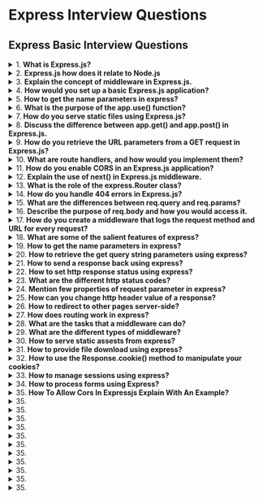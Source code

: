 # Express Interview Questions

## Express Basic Interview Questions

<details>
<summary>
1.  <b> What is Express.js? </b>
</summary>

**Express.js** is a web application framework that runs on Node.js. It simplifies the process of building web applications and APIs by providing a range of powerful features, including robust routing, middleware support, and HTTP utility methods. Thanks to its modular design, you can expand its functionality through additional libraries and Node.js modules.

**Key Features**

- **Middleware**: Express.js makes use of middleware functions that have access to the request-response cycle. This allows for a variety of operations such as logging, authentication, and data parsing.

- **Routing**: The framework offers a flexible and intuitive routing system, making it easy to handle different HTTP request methods on various URLs.

- **Templates**: Integrated support for template engines enables the dynamic rendering of HTML content.

- **HTTP Methods**: It provides built-in methods for all HTTP requests, such as get, post, put, delete, simplifying request handling.

- **Error Handling**: Express streamlines error management, and its middleware functions can specifically handle errors.

- **RESTful APIs**: Its features such as request and response object chaining, along with HTTP method support, make it ideal for creating RESTful APIs.

</details>

<details>
<summary>
2.  <b>Express.js how does it relate to Node.js </b>
</summary>

**Relationship with Node.js**

- `Express.js` is a web application framework specifically designed to extend the capabilities of Node.js for web development. Node.js, on the other hand, is a cross-platform JavaScript runtime environment that allows developers to build server-side and networking applications.
- Express.js accomplishes this through a layer of abstractions and a more structured approach, which Node.js, by itself, doesn't provide out of the box.

**Code Example: Basic Express Server**

```jsx harmony
// Import required modules
const express = require("express");

// Create an Express application
const app = express();
const port = 3000;

// Define a route and its callback function
app.get("/", (req, res) => {
  res.send("Hello World!");
});

// Start the server
app.listen(port, () => {
  console.log(`Server running at http://localhost:${port}/`);
});
```

</details>

<details>
<summary>
3.  <b>Explain the concept of middleware in Express.js. </b>
</summary>

`Middleware` acts as a bridge between incoming HTTP requests and your Express.js application, allowing for a range of operations such as parsing request bodies, handling authentication, and even serving static files.

**Middleware Functions**

- A middleware function in Express is a handler invoked in sequence when an HTTP request is received. It has access to the request and response objects, as well as the next function to trigger the next middleware in line.
- Each middleware function typically follows this signature:

```jsx harmony
function middlewareFunction(req, res, next) {
  // ...middleware logic
  next(); // or next(err); based on whether to proceed or handle an error
}
```

Note that the `next()` call is essential to move on to the next middleware.

**Types of Middleware**

- **Application-Level Middleware**
  Registered via app.use(middlewareFunction), it's active for every incoming request, making it suitable for tasks like request logging or establishing cross-cutting concerns.

- **Router-Level Middleware**
  Operates on specific router paths and is defined using router.use(middlewareFunction). It's useful for tasks related to particular sets of routes.

- **Error-Handling Middleware**
  Recognizable via its function signature (err, req, res, next), this type of middleware specifically handles errors. In the middleware chain, it should be placed after regular middlewares and can be added using app.use(function(err, req, res, next) { ... }).

- **Built-In Middleware**
  Express offers ready-to-use middleware for tasks like serving static files or parsing the request body.

**Middleware Chaining**

- By sequentially calling `next()` within each middleware, you form a chain, facilitating a cascade of operations for an incoming request.

- Consider a multi-tiered security setup, for example, with authentication, authorization, and request validation. Only when a request passes through all three tiers will it be processed by the actual route handler.

**Code Example: Middleware Chaining**

```jsx harmony
const express = require("express");
const app = express();

// Sample middleware functions
function authenticationMiddleware(req, res, next) {
  console.log("Authenticating...");
  next();
}

function authorizationMiddleware(req, res, next) {
  console.log("Authorizing...");
  next();
}

function requestValidationMiddleware(req, res, next) {
  console.log("Validating request...");
  next();
}

// The actual route handler
app.get(
  "/my-secured-endpoint",
  authenticationMiddleware,
  authorizationMiddleware,
  requestValidationMiddleware,
  (req, res) => {
    res.send("Welcome! You are authorized.");
  }
);

app.listen(3000);
```

</details>

<details>
<summary>
4.  <b> How would you set up a basic Express.js application? </b>
</summary>

To set up a basic Express.js application, follow these steps:

1. Initialize the Project
   Create a new directory for your project and run npm init to generate a package.json file.

2. Install Dependencies
   Install Express as a dependency using the Node Package Manager (NPM):

```jsx harmony
npm install express
```

3. Create the Application
   In your project directory, create a main file (usually named app.js or index.js) to set up the Express application.

Here is the JavaScript code:

```jsx harmony
// Import the Express module
const express = require("express");

// Create an Express application
const app = express();

// Define a sample route
app.get("/", (req, res) => {
  res.send("Hello, World!");
});

// Start the server
const port = 3000;
app.listen(port, () => {
  console.log(`Server running on port ${port}`);
});
```

4. Run the Application
   You can start your Express server using Node.js:

```jsx harmony

node app.js
```

For convenience, you might consider using Nodemon as a development dependency which automatically restarts the server upon file changes.

</details>

<details>
<summary>
5.  <b> How to get the name parameters in express?</b>
</summary>

This property is an object containing properties mapped to the named route “parameters”. For example, if you have the route /user/:name, then the “name” property is available as req.params.name. This object defaults to {}.

```jsx harmony
// GET /user/tj
req.params.name;
// => "tj"
```

</details>

<details>
<summary>
6.  <b> What is the purpose of the app.use() function?</b>
</summary>

- In Express.js, the` app.use()` function is a powerful tool for middleware management. It can handle HTTP requests and responses, as well as prepare data or execute processes in between.

**Key Functions**

1. **Global Middleware**: Without a specified path, the middleware will process every request.
2. **Route-specific Middleware**: When given a path, the middleware will only apply to the matched routes.
   Common Use-Cases
3. **Body Parsing**: To extract data from incoming requests, especially useful for POST and PUT requests.

```jsx harmony
const bodyParser = require("body-parser");
app.use(bodyParser.json());
```

4. **Handling CORS**: Useful in API applications to manage cross-origin requests.

```jsx harmony
app.use(function (req, res, next) {
  res.header("Access-Control-Allow-Origin", "*");
  res.header(
    "Access-Control-Allow-Headers",
    "Origin, X-Requested-With, Content-Type, Accept"
  );
  next();
});
```

5. **Static File Serving**: For serving files like images, CSS, or client-side JavaScript.

```jsx harmony
app.use(express.static("public"));
```

6. **Logging**: To record request details for debugging or analytics.

```jsx harmony
app.use(function (req, res, next) {
  console.log(`${new Date().toUTCString()}: ${req.method} ${req.originalUrl}`);
  next();
});
```

7. **Error Handling**: To manage and report errors during request processing.

```jsx harmony
app.use(function (err, req, res, next) {
  console.error(err);
  res.status(500).send("Internal Server Error");
});
```

**Chaining Middleware**
You can stack multiple middleware using app.use() in the order they need to execute. For a matched route, control can be passed to the next matching route or terminated early using next().

</details>

<details>
<summary>
7.  <b>How do you serve static files using Express.js? </b>
</summary>

In an Express.js web application, you often need to serve static files such as stylesheets, client-side JavaScript, and images. You can accomplish this using the `express.static` middleware.

**Middleware for Serving Static Files**
The `express.static` middleware function serves static files and is typically used to serve assets like images, CSS, and client-side JavaScript.

**code example**:

```jsx hramony
app.use(express.static("public"));
```

In this example, the folder named `public` will be used to serve the static assets.

**Additional Configuration with Method Chaining**
You can further configure the behavior of the `express.static` middleware by chaining methods.

For example, to set the cache-control header, the code looks like this:

```jsx harmony
app.use(
  express.static("public", {
    maxAge: "1d",
  })
);
```

Here, the `'1d'` ensures that caching is enabled for a day.

**Using a Subdirectory**
If you want to serve files from a subdirectory, you can specify it when using the express.static middleware.

**code example**:

```jsx haromy
app.use("/static", express.static("public"));
```

This serves the files from the public folder but any requests for these files should start with /static.

**What express.static Serves**

1. Images: PNG, JPEG, GIF
2. Text Content: HTML, CSS, JavaScript
3. Fonts
4. JSON Data
5. Not for dynamic content
6. While express.static is excellent for static assets, it's not suitable for dynamic content or data in POST requests.

Not for dynamic content
While `express.static` is excellent for static assets, it's not suitable for dynamic content or data in `POST` requests.

</details>

<details>
<summary>
8.  <b>Discuss the difference between app.get() and app.post() in Express.js. </b>
</summary>

In Express.js, `app.get()` and `app.post()` are two of the most commonly used HTTP method middleware. The choice between them (or using both) typically depends on whether you are retrieving or submitting/persisting data.

**Key Distinctions**
HTTP Verbs: External Visibility

- **app.get()**: Listens for GET requests. Designed for data retrieval. Visible URLs typically trigger such requests (e.g., links or direct URL entry in the browser).

- **app.post()**: Listens for POST requests. Intended for data submission. Typically not visible in the URL bar, commonly used for form submissions.

Data Transmission

- **app.get():** Uses query parameters for data transmission, visible in the URL. Useful for simple, non-sensitive, read-only data (e.g., filtering or pagination).

- **app.post():** Uses request body for data transmission, which can be in various formats (e.g., JSON, form data). Ideal for more complex data, file uploads, or sensitive information.

**Using Both `app.get() `and `app.post()` for the Same Route**
There are cases, especially for RESTful design, where a single URL needs to handle both data retrieval and data submission.

**Resource Retrieval and Creation:**

- Fetch a Form: Use app.get() to return a form for users to fill out.
- Form Submission: Use app.post() to process and save the submitted form data.
  **Complete Entity Modification**: For a complete update (or replacement in REST), using `app.post()` ensures that the update action is triggered via a post request, not a get request. This distiction is important to obey the RESTful principles.

**Code Example:** **Using both app.get() and app.post() for a single route**
Here is the JavaScript code:

```jsx harmony
const userRecords = {}; // in-memory "database" for the sake of example

// Handle user registration form
app.get("/users/register", (req, res) => {
  res.send(
    'Please register: <form method="POST"><input name="username"></form>'
  );
});

// Process submitted registration form
app.post("/users/register", (req, res) => {
  userRecords[req.body.username] = req.body;
  res.send("Registration complete");
});
```

</details>

<details>
<summary>
9.  <b> How do you retrieve the URL parameters from a GET request in Express.js?</b>
</summary>

In Express.js, you can extract URL parameters from a GET request using the `req.params` object. Here's a quick look at the steps and the code example:

**Code Example: Retrieving URL Parameters**

```jsx harmony
// Sample URL: http://example.com/users/123
// Relevant Route: /users/:id

// Define the endpoint/route
app.get("/users/:id", (req, res) => {
  // Retrieve the URL parameter
  const userId = req.params.id;
  // ... (rest of the code)
});
```

In this example, the URL parameter `id` is extracted and used to fetch the corresponding user data.

**Additional Steps for Complex GET Requests**
For simple and straightforward **GET** requests, supplying URL parameters directly works well. However, for more complex scenarios, such as parsing parameters from a URL with the help of `querystrings` or handling optional parameters, Express.js offers more advanced techniques which are outlined below:

**Parsing Query Parameters**
**What It Is**: Additional data passed in a URL after the ? character. Example: `http://example.com/resource?type=user&page=1.`

**How to Access It**: Use req.query, an object that provides key-value pairs of the parsed query parameters.

**Code Example: Parsing Query Parameters**

```jsx harmony
app.get("/search", (req, res) => {
  const { q, category } = req.query;
  // ... (rest of the code)
});
```

**Optional and Catch-All Segments**

- **Optional Segments**: URL segments enclosed in parentheses are optional and can be accessed using req.params. Example: `/book(/:title)`

- **Catch-All Segments**: Captures the remainder of the URL and is useful in cases like URL rewriting. Denoted by an asterisk (_) or double asterisk `(\*\*)`. Accessed using `req.params` as well. Example: `/documents/_`

</details>

<details>
<summary>
10.  <b>  What are route handlers, and how would you implement them? </b>
</summary>

**Route handlers** in Express.js are middleware functions designed to manage specific paths in your application.

Depending on the HTTP method and endpoint, they can perform diverse tasks, such as data retrieval from a database, view rendering, or HTTP response management.

**Code Example: Setting Up a Simple Route Handler**
Here is the code:

```jsx harmony
// Responds with "Hello, World!" for GET requests to the root URL (/)
app.get("/", (req, res) => {
  res.send("Hello, World!");
});
```

In this example, the route handler is `(req, res) => { res.send('Hello, World!'); }`. It listens for GET requests on
the root URL and responds with "Hello, World!".

**What Are Route-Handler Chains?**
You can associate numerous route-managing middleware functions to a single route. Every middleware function in the chain has to either proceed to the following function using `next()` or conclude the request-response cycle.

This allows for checks like user authentication before accessing a route.

**HTTP Method Convenience Methods**
Express.js offers specialized, highly-readable methods for the most common HTTP requests:

1. `app.get()`
2. `app.post()`
3. `app.put()`
4. `app.delete()`
5. `app.use()`
These methods streamline route handling setup.
</details>

<details>
<summary>
11.  <b> How do you enable CORS in an Express.js application?</b>
</summary>

**Cross-Origin Resource Sharing (CORS)** is a mechanism that allows web pages to make requests to a different domain. In Express.js, you can enable CORS using the cors package or by setting headers manually.

**Using the cors Package**

1. Install `cors`:

Use npm or yarn to install the `cors` package.

```jsx harmony
npm install cors
```

2. Integrate with Your Express App:

Use the app.use(cors()) middleware. You can also customize CORS behavior with options.

```jsx harmony
const express = require("express");
const cors = require("cors");
const app = express();

// Enable CORS for all routes
app.use(cors());

// Example: Enable CORS only for a specific route
app.get("/public-data", cors(), (req, res) => {
  // ...
});

// Example: Customize CORS options
const customCorsOptions = {
  origin: "https://example.com",
  optionsSuccessStatus: 200, // Some legacy browsers choke on 204
};

app.use(cors(customCorsOptions));
```

**Manual CORS Setup**
Use the following code example to set **CORS** headers manually in your Express app:

```jsx harmony
app.use((req, res, next) => {
  res.header("Access-Control-Allow-Origin", "*");
  res.header(
    "Access-Control-Allow-Headers",
    "Origin, X-Requested-With, Content-Type, Accept"
  );
  if (req.method === "OPTIONS") {
    res.header(
      "Access-Control-Allow-Methods",
      "GET, POST, PUT, PATCH, DELETE, OPTIONS"
    );
    return res.status(200).json({});
  }
  next();
});
```

Make sure to place this middleware before your route definitions.

</details>

<details>
<summary>
12.  <b>  Explain the use of next() in Express.js middleware.</b>
</summary>

In Express.js, **middleware** functions are crucial for handling HTTP requests. A single request can pass through multiple middlewares before reaching its endpoint, providing opportunities for tasks like logging, data parsing, and error handling. The **next()** function is instrumental in this process, allowing for both regular middleware chaining and special error handling.

**What is next()?**

- **next():** A callback function that, when called within a middleware, passes control to the next middleware in the stack.
- `next()` is typically invoked to signal that a middleware has completed its tasks and that the request should move on to the next middleware.
  If a middleware doesn't call `next()`, the request flow can get stuck, and the subsequent middlewares won't be executed.

**Use-Cases**

1. **Regular Flow**: Invoke `next()` to move the request and response objects through the middleware stack.
2. **Error Handling**: If a middleware detects an error, it can short-circuit the regular flow and jump directly to an error-handling middleware (defined with `app.use(function(err, req, res, next) {}))`. This is achieved by calling `next(err)`, where`err`is the detected error.

**Code Example: Logging Middleware**
Here is the code:

```jsx harmony
const app = require("express")();

// Sample middleware: logs the request method and URL
app.use((req, res, next) => {
  console.log(`${req.method} ${req.url}`);
  next(); // Move to the next middleware
});

// Sample middleware: logs the current UTC time
app.use((req, res, next) => {
  console.log(new Date().toUTCString());
  next(); // Move to the next middleware
});

app.listen(3000);
```

In this example, both middlewares call `next()` to allow the request to progress to the next logging middleware and eventually to the endpoint (not shown, but would be the next in the chain).

Without the `next()` calls, the request would get stuck after the first middleware.

</details>

<details>
<summary>
13.  <b> What is the role of the express.Router class? </b>
</summary>

The `express.Router` is a powerful tool for managing multiple route controllers. It helps in organizing routes and their handling functions into modular, self-contained groups.

**Key Features**

1. **Modularity**: Rely on separate route modules for improved code organization, maintainability, and collaboration.

2. **Middlewares**: Like the main express app, the router can also use middlewares to process incoming requests.

3. **HTTP Method Chaining**: Simplifies route handling by allowing method-specific routes to be defined using method names.

**Example: Middleware and Route Handling**

```jsx harmony
const express = require("express");
const router = express.Router();

// Logger Middleware
router.use((req, res, next) => {
  console.log("Router-specific Request Time:", Date.now());
  next();
});

// "GET" method route
router.get("/", (req, res) => {
  res.send("Router Home Page");
});

// "POST" method route
router.post("/", (req, res) => {
  res.send("Router Home Page - POST Request");
});

module.exports = router;
```

In this example, we:

- Utilize the built-in express.Router.
- Attach a general-purpose middleware and two different HTTP method-specific routes.
- The router is then integrated into the main express app using:

```jsx harmony
const app = express();
const router = require("./myRouterModule");

app.use("/routerExample", router);
```

Here, `app.use('/routerExample', router);` assigns all routes defined in the router to /routerExample.

</details>

<details>
<summary>
14.  <b> How do you handle 404 errors in Express.js?</b>
</summary>

`Handling 404 errors` in Express is essential for capturing and responding to requests for non-existent resources. You typically use both middleware and `HTTP response` mechanisms for this purpose.

**Middleware for 404s**
Use `app.use `at the end of the middleware chain to capture unresolved routes.
Invoke the middleware with next() and an Error object to forward to the error-handling middleware.
Here is the Node.js code example:

```jsx harmony
app.use((req, res, next) => {
  const err = new Error(`Not Found: ${req.originalUrl}`);
  err.status = 404;
  next(err);
});
```

**Error-Handling Middleware for 404s and Other Errors**

1. Define an error-handling middleware with four arguments. The first one being the error object.
2. Check the error's status and respond accordingly. If it's a 404, handle it as a not-found error; otherwise, handle it as a server error.
   Here is the Node.js code:

```jsx harmony
app.use((err, req, res, next) => {
  const status = err.status || 500;
  const message = err.message || "Internal Server Error";

  res.status(status).send(message);
});
```

**Full Example:**
Here is the complete Node.js application:

```jsx harmony
const express = require("express");
const app = express();
const port = 3000;

// Sample router for demonstration
const usersRouter = express.Router();
usersRouter.get("/profile", (req, res) => {
  res.send("User Profile");
});
app.use("/users", usersRouter);

// Capture 404s
app.use((req, res, next) => {
  const err = new Error(`Not Found: ${req.originalUrl}`);
  err.status = 404;
  next(err);
});

// Error-handling middleware
app.use((err, req, res, next) => {
  const status = err.status || 500;
  const message = err.message || "Internal Server Error";
  res.status(status).send(message);
});

app.listen(port, () => {
  console.log(`Example app listening at http://localhost:${port}`);
});
```

</details>

<details>
<summary>
15.  <b> What are the differences between req.query and req.params?</b>
</summary>

In Express.js, `req.query` is used to access GET request parameters, while `req.params` is used to capture parameters defined in the **URL path**.

**Understanding Express.js Routing**
Express.js uses app.get() and similar functions to handle different types of HTTP requests.

- **app.get**('/users/:id'): Matches GET requests to `/users/123` where `123` is the `:id` parameter in the path.

**Accessing Request Data**
**req.query**: Utilized to extract query string parameters from the request URL. Example: For the URL` /route?id=123`, use `req.query`.id to obtain 123.
**req.params**: Used to retrieve parameters from the request URL path. For the route `/users/:id`, use `req.params.id` to capture the ID, such as for `/users/123`.

**Code Example: Request Data**
Here is the Express.js server setup:

```jsx harmony
const express = require("express");
const app = express();
const port = 3000;

// Endpoint to capture query string parameter
app.get("/query", (req, res) => {
  console.log(req.query);
  res.send("Received your query param!");
});

// Endpoint to capture URL parameter
app.get("/user/:id", (req, res) => {
  console.log(req.params);
  res.send("Received your URL param!");
});

app.listen(port, () => console.log(`Listening on port ${port}!`));
```

</details>

<details>
<summary>
16.  <b>  Describe the purpose of req.body and how you would access it. </b>
</summary>

In an Express.js application, `req.body` is a property of the HTTP request object that contains data submitted through an `HTTP POST` request.

The POST request might originate from an HTML form, a client-side JavaScript code, or another API client. The data in `req.body` is typically structured as a JSON object or a URL-encoded form.

**Middleware and Parsing Request Body**

The `express.json()` and `express.urlencoded()` middleware parse incoming Request objects before passing them on. These middlewares populate `req.body` with the parsed JSON and URL-encoded data, respectively.

Here is an example of how you might set up body parsing in an Express app:

```jsx harmony
const express = require("express");
const app = express();

// Parse JSON and URL-encoded data into req.body
app.use(express.json());
app.use(express.urlencoded({ extended: true }));
```

**Accessing req.body Data**

- Once the body parsing middleware is in place, you can access the parsed data in your route handling functions:

- **POST or PUT Requests**: When a client submits a POST or PUT request with a JSON payload in the request body, you can access this data through req.body.
  Here is an example:

**Client-side JavaScript:**

```jsx harmony
fetch("/example-route", {
  method: "POST",
  headers: {
    "Content-Type": "application/json",
  },
  body: JSON.stringify({ key: "value" }),
});
```

**Server-side Express route handler:**

```jsx harmony
app.post("/example-route", (req, res) => {
  console.log(req.body); // Outputs: { key: 'value' }
});
```

**HTML Forms**: When a form is submitted using <form> with action pointing to your Express route and method as POST or PUT, and the form fields are input elements within the form, req.body will contain these form field values.
Here is an example:

**HTML form**:

```jsx harmony
<form action="/form-endpoint" method="POST">
  <input type="text" name="username" />
  <input type="password" name="password" />
  <button type="submit">Submit</button>
</form>
```

**Express route:**

```jsx harmony
app.post("/form-endpoint", (req, res) => {
  console.log(req.body.username, req.body.password);
});
```

A modern technique for sending form data using fetch is by setting the Content-Type header to 'application/x-www-form-urlencoded' and using the URLSearchParams object:

```js harmony
fetch("/form-endpoint", {
  method: "POST",
  headers: {
    "Content-Type": "application/x-www-form-urlencoded",
  },
  body: new URLSearchParams({ username: "user", password: "pass" }),
});
```

**Custom Parsers**: While Express provides built-in body parsers for JSON and URL-encoded data, you might receive data in another format. In such cases, you can create custom middleware to parse and shape the data as needed. This middleware should populate `req.body`.

</details>

<details>
<summary>
17.  <b> How do you create a middleware that logs the request method and URL for every request? </b>
</summary>

- In Express.js, middlewares allow you to handle HTTP requests. Here, you will learn how to create a simple logging middleware that records the request method and URL.

**Setting Up the Express App**

First, install Express via npm, and set up your app.js file:

```jsx harmony
const express = require("express");
const app = express();
```

**Creating the Logging Middleware**
Define a logging function that extracts the request method and URL, and then use app.use() to mount it as middleware.

```jsx harmony
// Logging Middleware
const logRequest = (req, res, next) => {
  console.log(`Received ${req.method}  request for: ${req.url}`);
  next(); // Call next to proceed to the next middleware
};

// Mount the middleware for all routes
app.use(logRequest);
```

**Testing the Setup**
Use `app.get()` to handle GET requests, and app.listen() to start the server.

```jsx harmony
// Sample route
app.get("/", (req, res) => {
  res.send("Hello World");
});

// Start the server
app.listen(3000, () => {
  console.log("Server is running on port 3000");
});
```

When you visit `http://localhost:3000/` in your browser and check the server console, you should see the request being logged.

</details>

<details>
<summary>
18.  <b>What are some of the salient features of express? </b>
</summary>

1. **Middlewares**: Set up middlewares in order to respond to HTTP/RESTful Requests.
2. **Routing**: It is possible to defines a routing table in order to perform different HTTP operations.
3. **Templates**: Dynamically renders HTML Pages based on passing arguments to templates.
4. **High Performance**: Express prepare a thin layer, therefore, the performance is adequate.
5. **Database Support**: Express supports RDBMS as well as NoSQL databases.
6. **MVC Support**: Organize the web application into an MVC architecture. Manages everything from routes to rendering view and preforming HTTP request.
</details>

<details>
<summary>
19.  <b>How to get the name parameters in express? </b>
</summary>

This property is an object containing properties mapped to the named route `“parameters”`.
For example, if you have the route /user/:name, then the “name” property is available as req.params.name. This object defaults to {}.

```jsx harmony
// GET /user/tj
req.params.name;
// => "tj"
```

</details>

<details>
<summary>
20.  <b>How to retrieve the get query string parameters using express? </b>
</summary>

The query string is the part that comes after the URL path, and starts with a question mark ?.

```jsx harmony

?height=6&weight=60
//req.query.height - 6
//req.query.weight - 60
```

</details>

<details>
<summary>
21.  <b> How to send a response back using express?</b>
</summary>

we can use any one of these commands

```jsx harmony

function(req, res) {
	res.send('Hello World!')
}
function(req, res) {
	res.end('Hello World!')
}
function(req, res) {
	res.json({title:'Hello World!'})
}
```

</details>

<details>
<summary>
22.  <b> How to set http response status using express? </b>
</summary>

we can either use res.status() or res.sendStatus()

```jsx hrmony
res.status(404).send("File not found");

//if sendStatus we no need to write send method , i will pre send a few inbuilt messages upon using that

res.sendStatus(200);
// === res.status(200).send('OK')

res.sendStatus(403);
// === res.status(403).send('Forbidden')

res.sendStatus(404);
// === res.status(404).send('Not Found')

res.sendStatus(500);
// === res.status(500).send('Internal Server Error')
```

</details>

<details>
<summary>
23.  <b> What are the different http status codes? </b>
</summary>

| Code | Message                         | Description                                                                                                                                                                                                   |
| ---- | ------------------------------- | ------------------------------------------------------------------------------------------------------------------------------------------------------------------------------------------------------------- |
| 100  | Continue                        | Only a part of the request has been received by the server, but as long as it has not been rejected, the client should continue with the request                                                              |
| 101  | Switching Protocols             | The server switches protocol                                                                                                                                                                                  |
| 200  | OK                              | The request is OK.                                                                                                                                                                                            |
| 201  | Created                         | The request is complete, and a new resource is created                                                                                                                                                        |
| 202  | Accepted                        | The request is accepted for processing, but the processing is not complete                                                                                                                                    |
| 203  | Non-authoritative Information   | The information in the entity header is from a local or third-party copy, not from the original server.                                                                                                       |
| 204  | No Content                      | A status code and a header are given in the response but there is no entity-body in the reply                                                                                                                 |
| 205  | Reset Content                   | The browser should clear the form used for this transaction for additional input                                                                                                                              |
| 206  | Partial Content                 | The server is returning partial data of the size requested. Used in response to a request specifying a Range header. The server must specify the range included in the response with the Content-Range header |
| 300  | Multiple Choices                | A link list. The user can select a link and go to that location. Maximum five addresses                                                                                                                       |
| 301  | Moved Permanently               | The requested page has moved to a new url                                                                                                                                                                     |
| 302  | Found                           | The requested page has moved temporarily to a new url                                                                                                                                                         |
| 303  | See Other                       | The requested page can be found under a different url                                                                                                                                                         |
| 304  | Not Modified                    | This is the response code to an If-Modified-Since or If-None-Match header, where the URL has not been modified since the specified date                                                                       |
| 305  | Use Proxy                       | The requested URL must be accessed through the proxy mentioned in the Location header                                                                                                                         |
| 306  | Unused                          | This code was used in a previous version. It is no longer used, but the code is reserved                                                                                                                      |
| 307  | Temporary Redirect              | The requested page has moved temporarily to a new url                                                                                                                                                         |
| 400  | Bad Request                     | The server did not understand the request                                                                                                                                                                     |
| 401  | Unauthorized                    | The requested page needs a username and a password                                                                                                                                                            |
| 402  | Payment Required                | You can not use this code yet.                                                                                                                                                                                |
| 403  | Forbidden                       | Access is forbidden to the requested page.                                                                                                                                                                    |
| 404  | Not Found                       | The server can not find the requested page.                                                                                                                                                                   |
| 405  | Method Not Allowed              | The method specified in the request is not allowed                                                                                                                                                            |
| 406  | Not Acceptable                  | The server can only generate a response that is not accepted by the client                                                                                                                                    |
| 407  | Proxy Authentication Required   | You must authenticate with a proxy server before this request can be served                                                                                                                                   |
| 408  | Request Timeout                 | The request took longer than the server was prepared to wait                                                                                                                                                  |
| 409  | Conflict                        | The request could not be completed because of a conflict                                                                                                                                                      |
| 410  | Gone                            | The requested page is no longer available                                                                                                                                                                     |
| 411  | Length Required                 | The "Content-Length" is not defined. The server will not accept the request without it .                                                                                                                      |
| 412  | Precondition Failed             | The pre condition given in the request evaluated to false by the server                                                                                                                                       |
| 413  | Request Entity Too Large        | The server will not accept the request, because the request entity is too large.                                                                                                                              |
| 414  | Request-url Too Long            | The server will not accept the request, because the url is too long. Occurs when you convert a "post" request to a "get" request with a long query information                                                |
| 415  | Unsupported Media Type          | The server will not accept the request, because the mediatype is not supported                                                                                                                                |
| 416  | Requested Range Not Satisfiable | The requested byte range is not available and is out of bounds                                                                                                                                                |
| 417  | Expectation Failed              | The expectation given in an Expect request-header field could not be met by this server.                                                                                                                      |
| 500  | Internal Server Error           | The request was not completed. The server met an unexpected condition.                                                                                                                                        |
| 501  | Not Implemented                 | The request was not completed. The server did not support the functionality required.                                                                                                                         |
| 502  | Bad Gateway                     | The request was not completed. The server received an invalid response from the upstream server.                                                                                                              |
| 503  | Service Unavailable             | The request was not completed. The server is temporarily overloading or down.                                                                                                                                 |
| 504  | Gateway Timeout                 | The gateway has timed out.                                                                                                                                                                                    |
| 505  | HTTP Version Not Supported      | The server does not support the "http protocol" version                                                                                                                                                       |

</details>

<details>
<summary>
24.  <b> Mention few properties of request parameter in express? </b>
</summary>
You can access all the HTTP headers using the Request.headers property:

```jsx harmony
app.get("/", (req, res) => {
  console.log(req.headers);
});

app.get("/", (req, res) => {
  req.header("User-Agent");
});
```

</details>

<details>
<summary>
25.  <b> How can you change http header value of a response?</b>
</summary>

You can change any HTTP header value using Response.set():

```jsx harmony
res.set("Content-Type", "text/html");
res.type("json");
// => 'application/json'

res.type("application/json");
// => 'application/json'

res.type("png");
// => image/png:
```

</details>

<details>
<summary>
26.  <b>How to redirect to other pages server-side? </b>
</summary>

Redirects are common in Web Development. You can create a redirect using the Response.redirect() method:

```jsx harmony
res.redirect("/go-there");
//it can be either a url or a path of file
res.redirect(301, "/go-there");
```

</details>

<details>
<summary>
27.  <b> How does routing work in express?</b>
</summary>

Routing is the process of determining what should happen when a URL is called, or also which parts of the application should handle a specific incoming request.

In the Hello World example we used this code

```jsx harmony
app.get("/", function (req, res) {
  /* */
});
//This creates a route that maps accessing the root domain URL / using the HTTP GET method to the response we want to provide.
```

</details>

<details>
<summary>
28.  <b> What are the tasks that a middleware can do?</b>
</summary>

- Middleware functions can perform the following tasks:

1. Execute any code.
2. Make changes to the request and the response objects.
3. End the request-response cycle.
4. Call the next middleware function in the stack.

</details>

<details>
<summary>
29.  <b> What are the different types of middleware? </b>
</summary>

- An Express application can use the following types of middleware:

1. Application-level middleware
2. Router-level middleware
3. Error-handling middleware
4. Built-in middleware
5. Third-party middleware

</details>

<details>
<summary>
30.  <b>How to serve static assests from express? </b>
</summary>

It’s common to have images, CSS and more in a public subfolder, and expose them to the root level:

```jsx harmony
const express = require("express");
const app = express();

app.use(express.static("public"));

app.listen(3000, () => console.log("Server ready"));
```

</details>

<details>
<summary>
31.  <b> How to provide file download using express? </b>
</summary>

Express provides a handy method to transfer a file as attachment: Response.download().

Once a user hits a route that sends a file using this method, browsers will prompt the user for download.

The Response.download() method allows you to send a file attached to the request, and the browser instead of showing it in the page, it will save it to disk.

```jsx harmony
app.get("/", (req, res) => res.download("./file.pdf"));
```

</details>

<details>
<summary>
32.  <b> How to use the Response.cookie() method to manipulate your cookies?</b>
</summary>

Cookies are small pieces of data sent from a website and are stored in user's web browser while user is browsing that website. Every time the user loads that website back, the browser sends that stored data back to website or server, to distinguish user's previous activity.

```jsx harmony
res.cookie('username', 'Adam')

This method accepts a third parameter which contains various options:
res.cookie('username', 'Adam', { domain: '.bangalore.com', path: '/administrator', secure: true })

res.cookie('username', 'Adam', { expires: new Date(Date.now() + 900000), httpOnly: true })

//clear cookie
res.clearCookie('username')

```

The most useful parameters you can set are:

The most useful parameters you can set are:
| Value | Description |
| ----- | ----------- |
| domain | the cookie domain name|
|expires|set the cookie expiration date. If missing, or 0, the cookie is a session cookie|
|httpOnly|set the cookie to be accessible only by the web server. See HttpOnly|
|maxAge|set the expiry time relative to the current time, expressed in milliseconds|
|path|the cookie path. Defaults to /|
|secure|Marks the cookie HTTPS only|
|signed| set the cookie to be signed|
|sameSite|Value of SameSite|

</details>

<details>
<summary>
33.  <b> How to manage sessions using express?</b>
</summary>

We’ll use the express-session module, which is maintained by the Express team.When implemented, every user of you API or website will be assigned a unique session, and this allows you to store the userstate.as by default Express requests are sequential and no request can be linked to each other. There is no way to know if this request comes from a client that already performed a request previously.

```jsx harmony

const express = require('express')
const session = require('express-session')

const app = express()
app.use(session(
'secret': '343ji43j4n3jn4jk3n'
))
```

- All solutions store the session id in a cookie, and keep the data server-side. The client will receive the session id in a cookie, and will send it along with every HTTP request.
- We’ll reference that server-side to associate the session id with the data stored locally.
- Memory is the default, it requires no special setup on your part, it’s the simplest thing but it’s meant only for development purposes.
- The best choice is a memory cache like Redis, for which you need to setup its own infrastructure.
</details>

<details>
<summary>
34.  <b>How to process forms using Express? </b>
</summary>

The form data will be sent in the POST request body.
To extract it, you will use the express.urlencoded() middleware, provided by Express:

```jsx harmony
const express = require("express");
const app = express();

app.use(express.urlencoded());
```

Now you need to create a POST endpoint on the /submit-form route, and any data will be available on Request.body:

```jsx harmony
app.post("/submit-form", (req, res) => {
  const username = req.body.username;
  //...
  res.end();
});
```

</details>

<details>
<summary>
35.  <b> How To Allow Cors In Expressjs Explain With An Example? </b>
</summary>

In order to allow CORS in Express.js, add the following code in server.js:

```jsx harmony
app.all("*", function (req, res, next) {
  res.set("Access-Control-Allow-Origin", "*");
  res.set("Access-Control-Allow-Methods", "GET, POST, DELETE, PUT");
  res.set("Access-Control-Allow-Headers", "X-Requested-With, Content-Type");
  if ("OPTIONS" == req.method) return res.send(200);
  next();
});
```

or you can install a package called cors ,CORS is a node.js package for providing a Connect/Express middleware that can be used to enable CORS with various options.link

```jsx harmony
var express = require("express");
var cors = require("cors");
var app = express();

app.use(cors());
```

</details>

<details>
<summary>
35.  <b> </b>
</summary>
</details>

<details>
<summary>
35.  <b> </b>
</summary>
</details>

<details>
<summary>
35.  <b> </b>
</summary>
</details>

<details>
<summary>
35.  <b> </b>
</summary>
</details>

<details>
<summary>
35.  <b> </b>
</summary>
</details>

<details>
<summary>
35.  <b> </b>
</summary>
</details>

<details>
<summary>
35.  <b> </b>
</summary>
</details>

<details>
<summary>
35.  <b> </b>
</summary>
</details>

<details>
<summary>
35.  <b> </b>
</summary>
</details>

<details>
<summary>
35.  <b> </b>
</summary>
</details>

<details>
<summary>
35.  <b> </b>
</summary>
</details>
